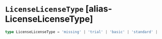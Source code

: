 # `LicenseLicenseType` [alias-LicenseLicenseType]
```typescript
type LicenseLicenseType = 'missing' | 'trial' | 'basic' | 'standard' | 'dev' | 'silver' | 'gold' | 'platinum' | 'enterprise';
```
